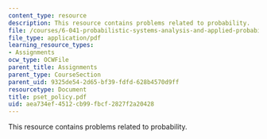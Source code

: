 ```yaml
---
content_type: resource
description: This resource contains problems related to probability.
file: /courses/6-041-probabilistic-systems-analysis-and-applied-probability-spring-2006/aea734ef4512cb99fbcf2827f2a20428_pset_policy.pdf
file_type: application/pdf
learning_resource_types:
- Assignments
ocw_type: OCWFile
parent_title: Assignments
parent_type: CourseSection
parent_uid: 9325de54-2d65-bf39-fdfd-628b4570d9ff
resourcetype: Document
title: pset_policy.pdf
uid: aea734ef-4512-cb99-fbcf-2827f2a20428
---
```

This resource contains problems related to probability.

